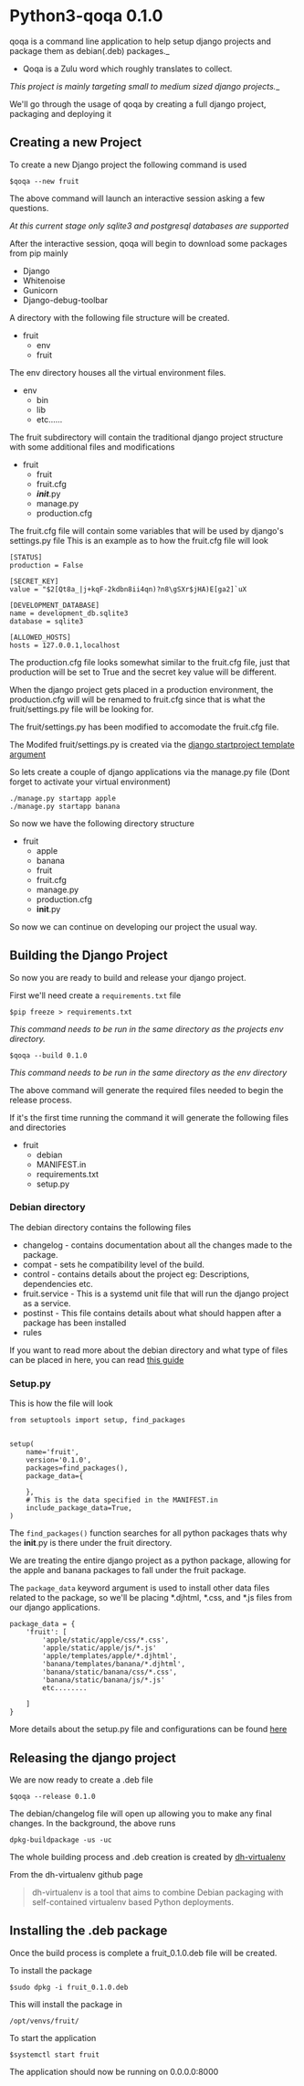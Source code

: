 # Python3-qoqa 0.1.0

qoqa is a command line application to help setup django projects and package them as debian(.deb) packages._

* Qoqa is a Zulu word which roughly translates to collect.

_This project is mainly targeting small to medium sized django projects.__


We'll go through the usage of qoqa by creating a full django project, packaging and deploying it

## Creating a new Project
To create a new Django project the following command is used
```
$qoqa --new fruit
```
The above command will launch an interactive session asking a few questions.

_At this current stage only sqlite3 and postgresql databases are supported_

After the interactive session, qoqa will begin to download some packages from pip mainly

* Django
* Whitenoise
* Gunicorn
* Django-debug-toolbar

A directory with the following file structure will be created.

* fruit
    * env
    * fruit

The env directory houses all the virtual environment files.

* env
    * bin
    * lib
    * etc......

The fruit subdirectory will contain the traditional django project structure with some additional files and modifications

* fruit
    * fruit
    * fruit.cfg
    * ___init___.py
    * manage.py
    * production.cfg

The fruit.cfg file will contain some variables that will be used by django's settings.py file
This is an example as to how the fruit.cfg file will look
```
[STATUS]
production = False

[SECRET_KEY]
value = "$2[Qt8a_|j+kqF-2kdbn8ii4qn)?n8\gSXr$jHA)E[ga2]`uX

[DEVELOPMENT_DATABASE]
name = development_db.sqlite3
database = sqlite3

[ALLOWED_HOSTS]
hosts = 127.0.0.1,localhost
```
The production.cfg file looks somewhat similar to the fruit.cfg file, just that production will be set to True and the secret key value will be different.

When the django project gets placed in a production environment, the production.cfg will will be renamed to fruit.cfg since that is what the fruit/settings.py file will be looking for.

The fruit/settings.py has been modified to accomodate the fruit.cfg file.

The Modifed fruit/settings.py is created via the [django startproject template argument](https://docs.djangoproject.com/en/1.11/ref/django-admin/#django-admin-startproject)


So lets create a couple of django applications via the manage.py file (Dont forget to activate your virtual environment)
```
./manage.py startapp apple
./manage.py startapp banana
```
So now we have the following directory structure
* fruit
    * apple
    * banana
    * fruit
    * fruit.cfg
    * manage.py
    * production.cfg
	* __init__.py

So now we can continue on developing our project the usual way.

## Building the Django Project
So now you are ready to build and release your django project.

First we'll need create a `requirements.txt` file

```
$pip freeze > requirements.txt
```
_This command needs to be run in the same directory as the projects env directory._

```
$qoqa --build 0.1.0
```
_This command needs to be run in the same directory as the env directory_

The above command will generate the required files needed to begin the release process.

If it's the first time running the command it will generate the following files and directories

* fruit
    * debian
    * MANIFEST.in
    * requirements.txt
    * setup.py

### Debian directory
The debian directory contains the following files
* changelog - contains documentation about all the changes made to the package.
* compat - sets he compatibility level of the build.
* control - contains details about the project eg: Descriptions, dependencies etc.
* fruit.service - This is a systemd unit file that will run the django project as a service.
* postinst - This file contains details about what should happen after a package has been installed
* rules


If you want to read more about the debian directory and what type of files can be placed in here, you can read [this guide](https://www.debian.org/doc/manuals/maint-guide/)


### Setup.py
This is how the file will look

```
from setuptools import setup, find_packages


setup(
    name='fruit',
    version='0.1.0',
    packages=find_packages(),
    package_data={
        
    },
    # This is the data specified in the MANIFEST.in
    include_package_data=True,
)
```

The ```find_packages()``` function searches for all python packages thats why the __init__.py is there under the fruit directory.

We are treating the entire django project as a python package, allowing for the apple and banana packages to fall under the fruit package.


The ```package_data``` keyword argument is used to install other data files related to the package, so we'll be placing *.djhtml, *.css, and *.js files from our django applications.


```
package_data = {
	'fruit': [
		'apple/static/apple/css/*.css',
		'apple/static/apple/js/*.js'
		'apple/templates/apple/*.djhtml',
		'banana/templates/banana/*.djhtml',
		'banana/static/banana/css/*.css',
		'banana/static/banana/js/*.js'
		etc........
		
	]
}
```


More details about the setup.py file and configurations can be found [here](http://setuptools.readthedocs.io/en/latest/setuptools.html)



## Releasing the django project
We are now ready to create a .deb file

```
$qoqa --release 0.1.0
```
The debian/changelog file will open up allowing you to make any final changes.
In the background, the above runs 

```
dpkg-buildpackage -us -uc
```
The whole building process and .deb creation is created by [dh-virtualenv](https://github.com/spotify/dh-virtualenv)

From the dh-virtualenv github page
> dh-virtualenv is a tool that aims to combine Debian packaging with self-contained virtualenv based Python deployments.


## Installing the .deb package
Once the build process is complete a fruit_0.1.0.deb file will be created.

To install the package

```
$sudo dpkg -i fruit_0.1.0.deb
```

This will install the package in 
```
/opt/venvs/fruit/
```

To start the application
```
$systemctl start fruit
```

The application should now be running on 0.0.0.0:8000
